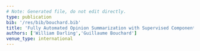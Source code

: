 ```yaml
---
# Note: Generated file, do not edit directly.
type: publication
bib: '/res/bib/bouchard.bib'
title: 'Fully Automated Opinion Summarization with Supervised Components and the Crowd'
authors: ['William Darling','Guillaume Bouchard']
venue_type: international
---
```

